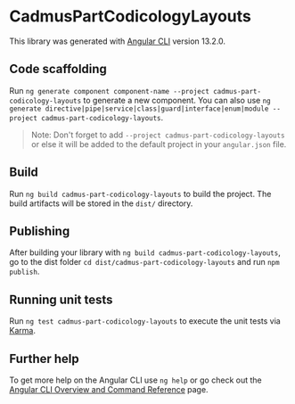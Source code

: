 # CadmusPartCodicologyLayouts

This library was generated with [Angular CLI](https://github.com/angular/angular-cli) version 13.2.0.

## Code scaffolding

Run `ng generate component component-name --project cadmus-part-codicology-layouts` to generate a new component. You can also use `ng generate directive|pipe|service|class|guard|interface|enum|module --project cadmus-part-codicology-layouts`.
> Note: Don't forget to add `--project cadmus-part-codicology-layouts` or else it will be added to the default project in your `angular.json` file. 

## Build

Run `ng build cadmus-part-codicology-layouts` to build the project. The build artifacts will be stored in the `dist/` directory.

## Publishing

After building your library with `ng build cadmus-part-codicology-layouts`, go to the dist folder `cd dist/cadmus-part-codicology-layouts` and run `npm publish`.

## Running unit tests

Run `ng test cadmus-part-codicology-layouts` to execute the unit tests via [Karma](https://karma-runner.github.io).

## Further help

To get more help on the Angular CLI use `ng help` or go check out the [Angular CLI Overview and Command Reference](https://angular.io/cli) page.
